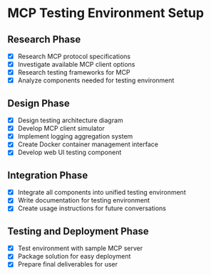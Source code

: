# MCP Testing Environment Setup

## Research Phase
- [x] Research MCP protocol specifications
- [x] Investigate available MCP client options
- [x] Research testing frameworks for MCP
- [x] Analyze components needed for testing environment

## Design Phase
- [x] Design testing architecture diagram
- [x] Develop MCP client simulator
- [x] Implement logging aggregation system
- [x] Create Docker container management interface
- [x] Develop web UI testing component

## Integration Phase
- [x] Integrate all components into unified testing environment
- [x] Write documentation for testing environment
- [x] Create usage instructions for future conversations

## Testing and Deployment Phase
- [x] Test environment with sample MCP server
- [x] Package solution for easy deployment
- [x] Prepare final deliverables for user
